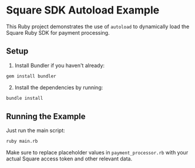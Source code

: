 # Square SDK Autoload Example

This Ruby project demonstrates the use of `autoload` to dynamically load the Square Ruby SDK for payment processing.

## Setup

1. Install Bundler if you haven't already:
```bash
gem install bundler
```

2. Install the dependencies by running:
```bash
bundle install
```

## Running the Example

Just run the main script:
```bash
ruby main.rb
```

Make sure to replace placeholder values in `payment_processor.rb` with your actual Square access token and other relevant data.
